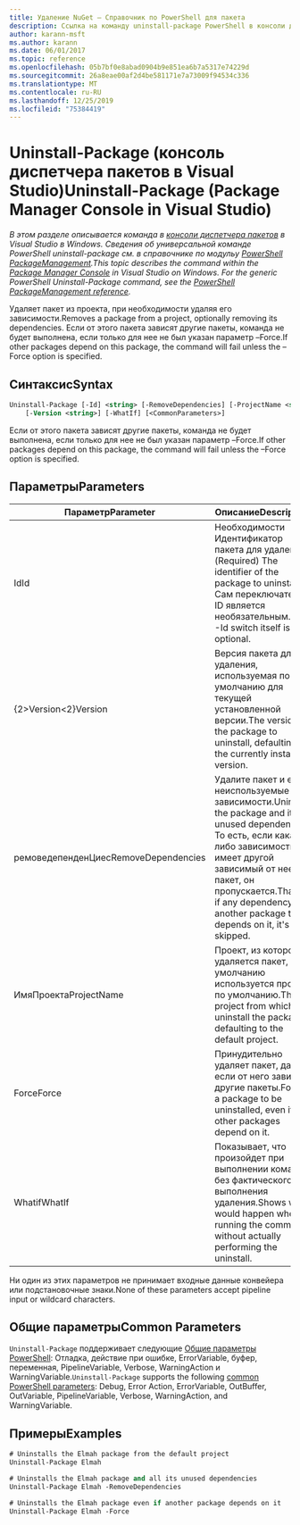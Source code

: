 ```yaml
---
title: Удаление NuGet — Справочник по PowerShell для пакета
description: Ссылка на команду uninstall-package PowerShell в консоли диспетчера пакетов NuGet в Visual Studio.
author: karann-msft
ms.author: karann
ms.date: 06/01/2017
ms.topic: reference
ms.openlocfilehash: 05b7bf0e8abad0904b9e851ea6b7a5317e74229d
ms.sourcegitcommit: 26a8eae00af2d4be581171e7a73009f94534c336
ms.translationtype: MT
ms.contentlocale: ru-RU
ms.lasthandoff: 12/25/2019
ms.locfileid: "75384419"
---
```

# <a name="uninstall-package-package-manager-console-in-visual-studio"></a><span data-ttu-id="e6778-103">Uninstall-Package (консоль диспетчера пакетов в Visual Studio)</span><span class="sxs-lookup"><span data-stu-id="e6778-103">Uninstall-Package (Package Manager Console in Visual Studio)</span></span>

<span data-ttu-id="e6778-104">*В этом разделе описывается команда в [консоли диспетчера пакетов](../../consume-packages/install-use-packages-powershell.md) в Visual Studio в Windows. Сведения об универсальной команде PowerShell uninstall-package см. в справочнике по модульу [PowerShell PackageManagement](/powershell/module/packagemanagement/?view=powershell-6).*</span><span class="sxs-lookup"><span data-stu-id="e6778-104">*This topic describes the command within the [Package Manager Console](../../consume-packages/install-use-packages-powershell.md) in Visual Studio on Windows. For the generic PowerShell Uninstall-Package command, see the [PowerShell PackageManagement reference](/powershell/module/packagemanagement/?view=powershell-6).*</span></span>

<span data-ttu-id="e6778-105">Удаляет пакет из проекта, при необходимости удаляя его зависимости.</span><span class="sxs-lookup"><span data-stu-id="e6778-105">Removes a package from a project, optionally removing its dependencies.</span></span> <span data-ttu-id="e6778-106">Если от этого пакета зависят другие пакеты, команда не будет выполнена, если только для нее не был указан параметр –Force.</span><span class="sxs-lookup"><span data-stu-id="e6778-106">If other packages depend on this package, the command will fail unless the –Force option is specified.</span></span>

## <a name="syntax"></a><span data-ttu-id="e6778-107">Синтаксис</span><span class="sxs-lookup"><span data-stu-id="e6778-107">Syntax</span></span>

```ps
Uninstall-Package [-Id] <string> [-RemoveDependencies] [-ProjectName <string>] [-Force]
    [-Version <string>] [-WhatIf] [<CommonParameters>]
```

<span data-ttu-id="e6778-108">Если от этого пакета зависят другие пакеты, команда не будет выполнена, если только для нее не был указан параметр –Force.</span><span class="sxs-lookup"><span data-stu-id="e6778-108">If other packages depend on this package, the command will fail unless the –Force option is specified.</span></span>

## <a name="parameters"></a><span data-ttu-id="e6778-109">Параметры</span><span class="sxs-lookup"><span data-stu-id="e6778-109">Parameters</span></span>

| <span data-ttu-id="e6778-110">Параметр</span><span class="sxs-lookup"><span data-stu-id="e6778-110">Parameter</span></span> | <span data-ttu-id="e6778-111">Описание</span><span class="sxs-lookup"><span data-stu-id="e6778-111">Description</span></span> |
| --- | --- |
| <span data-ttu-id="e6778-112">Id</span><span class="sxs-lookup"><span data-stu-id="e6778-112">Id</span></span> | <span data-ttu-id="e6778-113">Необходимости Идентификатор пакета для удаления.</span><span class="sxs-lookup"><span data-stu-id="e6778-113">(Required) The identifier of the package to uninstall.</span></span> <span data-ttu-id="e6778-114">Сам переключатель-ID является необязательным.</span><span class="sxs-lookup"><span data-stu-id="e6778-114">The -Id switch itself is optional.</span></span> |
| <span data-ttu-id="e6778-115">{2&gt;Version&lt;2}</span><span class="sxs-lookup"><span data-stu-id="e6778-115">Version</span></span> | <span data-ttu-id="e6778-116">Версия пакета для удаления, используемая по умолчанию для текущей установленной версии.</span><span class="sxs-lookup"><span data-stu-id="e6778-116">The version of the package to uninstall, defaulting to the currently installed version.</span></span> |
| <span data-ttu-id="e6778-117">ремоведепенденЦиес</span><span class="sxs-lookup"><span data-stu-id="e6778-117">RemoveDependencies</span></span> | <span data-ttu-id="e6778-118">Удалите пакет и его неиспользуемые зависимости.</span><span class="sxs-lookup"><span data-stu-id="e6778-118">Uninstall the package and its unused dependencies.</span></span> <span data-ttu-id="e6778-119">То есть, если какая-либо зависимость имеет другой зависимый от нее пакет, он пропускается.</span><span class="sxs-lookup"><span data-stu-id="e6778-119">That is, if any dependency has another package that depends on it, it's skipped.</span></span> |
| <span data-ttu-id="e6778-120">ИмяПроекта</span><span class="sxs-lookup"><span data-stu-id="e6778-120">ProjectName</span></span> | <span data-ttu-id="e6778-121">Проект, из которого удаляется пакет, по умолчанию используется проект по умолчанию.</span><span class="sxs-lookup"><span data-stu-id="e6778-121">The project from which to uninstall the package, defaulting to the default project.</span></span> |
| <span data-ttu-id="e6778-122">Force</span><span class="sxs-lookup"><span data-stu-id="e6778-122">Force</span></span> | <span data-ttu-id="e6778-123">Принудительно удаляет пакет, даже если от него зависят другие пакеты.</span><span class="sxs-lookup"><span data-stu-id="e6778-123">Forces a package to be uninstalled, even if other packages depend on it.</span></span> |
| <span data-ttu-id="e6778-124">Whatif</span><span class="sxs-lookup"><span data-stu-id="e6778-124">WhatIf</span></span> | <span data-ttu-id="e6778-125">Показывает, что произойдет при выполнении команды без фактического выполнения удаления.</span><span class="sxs-lookup"><span data-stu-id="e6778-125">Shows what would happen when running the command without actually performing the uninstall.</span></span> |

<span data-ttu-id="e6778-126">Ни один из этих параметров не принимает входные данные конвейера или подстановочные знаки.</span><span class="sxs-lookup"><span data-stu-id="e6778-126">None of these parameters accept pipeline input or wildcard characters.</span></span>

## <a name="common-parameters"></a><span data-ttu-id="e6778-127">Общие параметры</span><span class="sxs-lookup"><span data-stu-id="e6778-127">Common Parameters</span></span>

<span data-ttu-id="e6778-128">`Uninstall-Package` поддерживает следующие [Общие параметры PowerShell](https://go.microsoft.com/fwlink/?LinkID=113216): Отладка, действие при ошибке, ErrorVariable, буфер, переменная, PipelineVariable, Verbose, WarningAction и WarningVariable.</span><span class="sxs-lookup"><span data-stu-id="e6778-128">`Uninstall-Package` supports the following [common PowerShell parameters](https://go.microsoft.com/fwlink/?LinkID=113216): Debug, Error Action, ErrorVariable, OutBuffer, OutVariable, PipelineVariable, Verbose, WarningAction, and WarningVariable.</span></span>

## <a name="examples"></a><span data-ttu-id="e6778-129">Примеры</span><span class="sxs-lookup"><span data-stu-id="e6778-129">Examples</span></span>

```ps
# Uninstalls the Elmah package from the default project
Uninstall-Package Elmah

# Uninstalls the Elmah package and all its unused dependencies
Uninstall-Package Elmah -RemoveDependencies 

# Uninstalls the Elmah package even if another package depends on it
Uninstall-Package Elmah -Force
```
